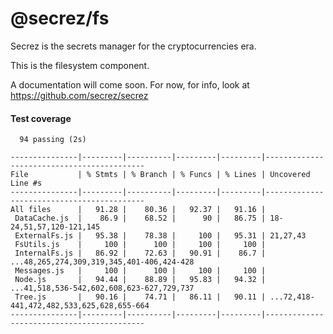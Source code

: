 # @secrez/fs

Secrez is the secrets manager for the cryptocurrencies era.

This is the filesystem component.

A documentation will come soon. For now, for info, look at https://github.com/secrez/secrez


#### Test coverage

```
  94 passing (2s)

---------------|---------|----------|---------|---------|-------------------------------------------
File           | % Stmts | % Branch | % Funcs | % Lines | Uncovered Line #s                         
---------------|---------|----------|---------|---------|-------------------------------------------
All files      |   91.28 |    80.36 |   92.37 |   91.16 |                                           
 DataCache.js  |    86.9 |    68.52 |      90 |   86.75 | 18-24,51,57,120-121,145                   
 ExternalFs.js |   95.38 |    78.38 |     100 |   95.31 | 21,27,43                                  
 FsUtils.js    |     100 |      100 |     100 |     100 |                                           
 InternalFs.js |   86.92 |    72.63 |   90.91 |    86.7 | ...48,265,274,309,319,345,401-406,424-428 
 Messages.js   |     100 |      100 |     100 |     100 |                                           
 Node.js       |   94.44 |    88.89 |   95.83 |   94.32 | ...41,518,536-542,602,608,623-627,729,737 
 Tree.js       |   90.16 |    74.71 |   86.11 |   90.11 | ...72,418-441,472,482,533,625,628,655-664 
---------------|---------|----------|---------|---------|-------------------------------------------
```

